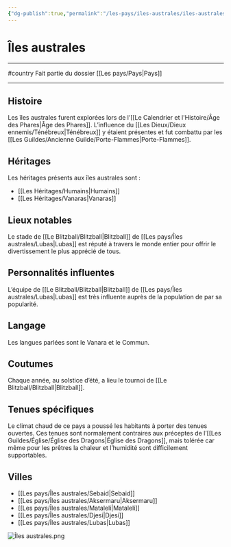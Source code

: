 ```yaml
---
{"dg-publish":true,"permalink":"/les-pays/iles-australes/iles-australes/"}
---
```


# Îles australes
---
#country
Fait partie du dossier [[Les pays/Pays\|Pays]]

-------
## Histoire
Les îles australes furent explorées lors de l’[[Le Calendrier et l'Histoire/Âge des Phares\|Âge des Phares]]. L’influence du [[Les Dieux/Dieux ennemis/Ténébreux\|Ténébreux]] y étaient présentes et fut combattu par les [[Les Guildes/Ancienne Guilde/Porte-Flammes\|Porte-Flammes]].
## Héritages
Les héritages présents aux îles australes sont :
- [[Les Héritages/Humains\|Humains]]
- [[Les Héritages/Vanaras\|Vanaras]]
## Lieux notables
Le stade de [[Le Blitzball/Blitzball\|Blitzball]] de [[Les pays/Îles australes/Lubas\|Lubas]] est réputé à travers le monde entier pour offrir le divertissement le plus apprécié de tous.
## Personnalités influentes
L’équipe de [[Le Blitzball/Blitzball\|Blitzball]] de [[Les pays/Îles australes/Lubas\|Lubas]] est très influente auprès de la population de par sa popularité.
## Langage
Les langues parlées sont le Vanara et le Commun.
## Coutumes
Chaque année, au solstice d’été, a lieu le tournoi de [[Le Blitzball/Blitzball\|Blitzball]].
## Tenues spécifiques
Le climat chaud de ce pays a poussé les habitants à porter des tenues ouvertes. Ces tenues sont normalement contraires aux préceptes de l’[[Les Guildes/Église/Église des Dragons\|Église des Dragons]], mais tolérée car même pour les prêtres la chaleur et l’humidité sont difficilement supportables.
## Villes
- [[Les pays/Îles australes/Sebaid\|Sebaid]]
- [[Les pays/Îles australes/Aksermaru\|Aksermaru]]
- [[Les pays/Îles australes/Mataleli\|Mataleli]]
- [[Les pays/Îles australes/Djesi\|Djesi]]
- [[Les pays/Îles australes/Lubas\|Lubas]]

![Îles australes.png](/img/user/_Images/_Pays/%C3%8Eles%20australes.png)